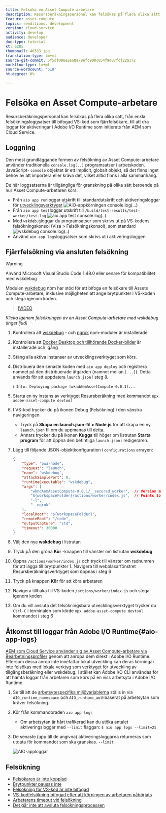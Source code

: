```yaml
---
title: Felsöka en Asset Compute-arbetare
description: Resursberäkningspersonal kan felsökas på flera olika sätt, från enkla felsökningsloggsatser till bifogad VS-kod som fjärrfelsökare, till att dra loggar för aktiveringar i Adobe I/O Runtime som initierats från AEM som Cloud Service.
feature: asset-compute
topics: renditions, development
version: cloud-service
activity: develop
audience: developer
doc-type: tutorial
kt: 6285
thumbnail: 40383.jpg
translation-type: tm+mt
source-git-commit: 6f5df098e2e68a78efc908c054f9d07fcf22a372
workflow-type: tm+mt
source-wordcount: '618'
ht-degree: 0%

---
```



# Felsöka en Asset Compute-arbetare

Resursberäkningspersonal kan felsökas på flera olika sätt, från enkla felsökningsloggsatser till bifogad VS-kod som fjärrfelsökare, till att dra loggar för aktiveringar i Adobe I/O Runtime som initierats från AEM som Cloud Service.

## Loggning

Den mest grundläggande formen av felsökning av Asset Compute-arbetare använder traditionella `console.log(..)` programsatser i arbetskoden. JavaScript- `console` objektet är ett implicit, globalt objekt, så det finns inget behov av att importera eller kräva det, vilket alltid finns i alla sammanhang.

De här loggsatserna är tillgängliga för granskning på olika sätt beroende på hur Asset Compute-arbetaren körs:

+ Från `aio app run`loggar utskrift till standardutskrift och aktiveringsloggar för [utvecklingsverktyget](../develop/development-tool.md)
   ![AIO-appkörningen console.log(...)](./assets/debug/console-log__aio-app-run.png)
+ Från `aio app test`loggar utskrift till `/build/test-results/test-worker/test.log`
   ![aio app test console.log(..)](./assets/debug/console-log__aio-app-test.png)
+ Med `wskdebug`loggar du programsatser som skrivs ut på VS-kodens felsökningskonsol (Visa > Felsökningskonsol), som standard
   ![wskdebug console.log(..)](./assets/debug/console-log__wskdebug.png)
+ Använd `aio app logs`loggsatser som skrivs ut i aktiveringsloggen

## Fjärrfelsökning via ansluten felsökning

>[!WARNING]
>
>Använd Microsoft Visual Studio Code 1.48.0 eller senare för kompatibilitet med wskdebug

Modulen [wskdebug](https://www.npmjs.com/package/@openwhisk/wskdebug) npm har stöd för att bifoga en felsökare till Assets Compute-arbetare, inklusive möjligheten att ange brytpunkter i VS-koden och stega igenom koden.

>[!VIDEO](https://video.tv.adobe.com/v/40383/?quality=12&learn=on)

_Klicka igenom felsökningen av en Asset Compute-arbetare med wskdebug (inget ljud)_

1. Kontrollera att [wskdebug](../set-up/development-environment.md#wskdebug) - och [ngrok](../set-up/development-environment.md#ngork) npm-moduler är installerade
1. Kontrollera att [Docker Desktop och tillhörande Docker-bilder](../set-up/development-environment.md#docker) är installerade och igång
1. Stäng alla aktiva instanser av utvecklingsverktyget som körs.
1. Distribuera den senaste koden med `aio app deploy` och registrera namnet på den distribuerade åtgärden (namnet mellan `[...]`). Detta används för att uppdatera `launch.json` i steg 8.

   ```
   ℹ Info: Deploying package [wkndAemAssetCompute-0.0.1]...
   ```
1. Starta en ny instans av verktyget Resursberäkning med kommandot `npx adobe-asset-compute devtool`
1. I VS-kod trycker du på ikonen Debug (Felsökning) i den vänstra navigeringen
   + Tryck på __Skapa en launch.json-fil > Node.js__ för att skapa en ny `launch.json` fil om du uppmanas till detta.
   + Annars trycker du på ikonen __Kugga__ till höger om listrutan __Starta program__ för att öppna den befintliga `launch.json` i redigeraren.
1. Lägg till följande JSON-objektkonfiguration i `configurations` arrayen:

   ```json
   {
       "type": "pwa-node",
       "request": "launch",
       "name": "wskdebug",
       "attachSimplePort": 0,
       "runtimeExecutable": "wskdebug",
       "args": [
           "wkndAemAssetCompute-0.0.1/__secured_worker",  // Version must match your Asset Compute worker's version
           "${workspaceFolder}/actions/worker/index.js",  // Points to your worker
           "-l",
           "--ngrok"
       ],
       "localRoot": "${workspaceFolder}",
       "remoteRoot": "/code",
       "outputCapture": "std",
       "timeout": 30000
   }
   ```

1. Välj den nya __wskdebug__ i listrutan
1. Tryck på den gröna __Kör__ -knappen till vänster om listrutan __wskdebug__
1. Öppna `/actions/worker/index.js` och tryck till vänster om radnumren för att lägga till brytpunkter 1. Navigera till webbläsarfönstret Resursberäkningsverktyget som öppnas i steg 6
1. Tryck på knappen __Kör__ för att köra arbetaren
1. Navigera tillbaka till VS-koden `/actions/worker/index.js` och stega igenom koden
1. Om du vill avsluta det felsökningsbara utvecklingsverktyget trycker du `Ctrl-C` i terminalen som körde `npx adobe-asset-compute devtool` kommandot i steg 6

## Åtkomst till loggar från Adobe I/O Runtime{#aio-app-logs}

[AEM som Cloud Service använder sig av Asset Compute-arbetare via Bearbetningsprofiler](../deploy/processing-profiles.md) genom att anropa dem direkt i Adobe I/O Runtime. Eftersom dessa anrop inte innefattar lokal utveckling kan deras körningar inte felsökas med lokala verktyg som verktyget för utveckling av tillgångsberäkning eller wskdebug. I stället kan Adobe I/O CLI användas för att hämta loggar från arbetaren som körs på en viss arbetsyta i Adobe I/O Runtime.

1. Se till att de [arbetsytespecifika miljövariablerna](../deploy/runtime.md) ställs in via `AIO_runtime_namespace` och `AIO_runtime_auth`baserat på arbetsytan som kräver felsökning.
1. Kör från kommandoraden `aio app logs`
   + Om arbetsytan är hårt trafikerad kan du utöka antalet aktiveringsloggar med `--limit` flaggan:
      `$ aio app logs --limit=25`
1. De senaste (upp till de angivna) aktiveringsloggarna returneras som utdata för kommandot som ska granskas. `--limit`

   ![AIO-apploggar](./assets/debug/aio-app-logs.png)

## Felsökning

+ [Felsökaren är inte kopplad](../troubleshooting.md#debugger-does-not-attach)
+ [Brytpunkter pausas inte](../troubleshooting.md#breakpoints-no-pausing)
+ [Felsökning för VS-kod är inte bifogad](../troubleshooting.md#vs-code-debugger-not-attached)
+ [VS-kodfelsökning bifogad efter att körningen av arbetaren påbörjats](../troubleshooting.md#vs-code-debugger-attached-after-worker-execution-began)
+ [Arbetarens timeout vid felsökning](../troubleshooting.md#worker-times-out-while-debugging)
+ [Det går inte att avsluta felsökningsprocessen](../troubleshooting.md#cannot-terminate-debugger-process)
